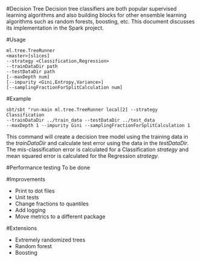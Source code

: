 #Decision Tree
Decision tree classifiers are both popular supervised learning algorithms and also building blocks for other ensemble learning algorithms such as random forests, boosting, etc. This document discusses its implementation in the Spark project.

#Usage
```
ml.tree.TreeRunner 
<master>[slices] 
--strategy <Classification,Regression> 
--trainDataDir path 
--testDataDir path 
[--maxDepth num] 
[--impurity <Gini,Entropy,Variance>] 
[--samplingFractionForSplitCalculation num]
```

#Example
```
sbt/sbt "run-main ml.tree.TreeRunner local[2] --strategy Classification 
--trainDataDir ../train_data --testDataDir ../test_data 
--maxDepth 1 --impurity Gini --samplingFractionForSplitCalculation 1
```

This command will create a decision tree model using the training data in the *trainDataDir* and calculate test error using the data in the *testDataDir*. The mis-classification error is calculated for a Classification *strategy* and mean squared error is calculated for the Regression *strategy*.

#Performance testing
To be done

#Improvements
* Print to dot files
* Unit tests
* Change fractions to quantiles
* Add logging
* Move metrics to a different package

#Extensions
* Extremely randomized trees
* Random forest
* Boosting
